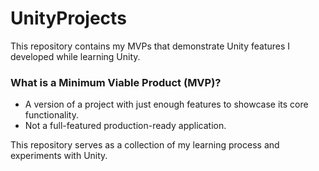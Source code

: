 # UnityProjects

This repository contains my MVPs that demonstrate Unity features I developed while learning Unity.

### What is a Minimum Viable Product (MVP)?
- A version of a project with just enough features to showcase its core functionality.  
- Not a full-featured production-ready application.  

This repository serves as a collection of my learning process and experiments with Unity.
